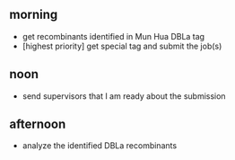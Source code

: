 
## morning
- get recombinants identified in Mun Hua DBLa tag
- [highest priority] get special tag and submit the job(s)


## noon
- send supervisors that I am ready about the submission

## afternoon
- analyze the identified DBLa recombinants
















